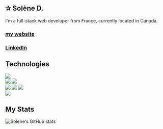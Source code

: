 ##   ✰  Solène D. 

I'm a full-stack web developer from France, currently located in Canada. 

### [my website](https://solenedel.github.io/portfolio/)
 
### [LinkedIn](https://ca.linkedin.com/in/solene-delumeau)

## Technologies

![](https://img.shields.io/badge/JavaScript-FFEC6C?style=for-the-badge&logo=javascript&logoColor=black)  
![](https://img.shields.io/badge/Node.js-92FFAF?style=for-the-badge&logo=node.js&logoColor=black) 
![](https://img.shields.io/badge/React-6CE8FF?style=for-the-badge&logo=react&logoColor=black)   
![](https://img.shields.io/badge/HTML5-FF776C?style=for-the-badge&logo=html5&logoColor=black) 
![](https://img.shields.io/badge/CSS3-6CB0FF?style=for-the-badge&logo=css3&logoColor=black) 
![](https://img.shields.io/badge/Sass-FF92F8?style=for-the-badge&logo=sass&logoColor=black)   
![](https://img.shields.io/badge/PostgreSQL-6CC0FF?style=for-the-badge&logo=postgresql&logoColor=black) 


 
 ## My Stats 
![Solène's GitHub stats](https://github-readme-stats.vercel.app/api?username=solenedel&show_icons=true&theme=tokyonight)








